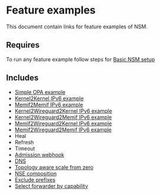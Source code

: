 # Feature examples

This document contain links for feature examples of NSM. 

## Requires

To run any feature example follow steps for [Basic NSM setup](../basic)

## Includes

- [Simple OPA example](./opa)
- [Kernel2Kernel IPv6 example](./ipv6/Kernel2Kernel)
- [Memif2Memif IPv6 example](./ipv6/Memif2Memif)
- [Kernel2Wireguard2Kernel IPv6 example](./ipv6/Kernel2Wireguard2Kernel)
- [Kernel2Wireguard2Memif IPv6 example](./ipv6/Kernel2Wireguard2Memif)
- [Memif2Wireguard2Kernel IPv6 example](./ipv6/Memif2Wireguard2Kernel)
- [Memif2Wireguard2Memif IPv6 example](./ipv6/Memif2Wireguard2Memif)
- Heal
- Refresh
- Timeout
- [Admission webhook](./webhook)
- [DNS](./dns)
- [Topology aware scale from zero](./scale-from-zero)
- [NSE composition](./nse-composition)
- [Exclude prefixes](./exclude-prefixes)
- [Select forwarder by capability](./select-forwarder)
